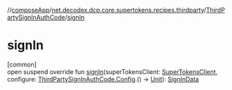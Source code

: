 //[composeApp](../../../index.md)/[net.decodex.dcp.core.supertokens.recipes.thirdparty](../index.md)/[ThirdPartySignInAuthCode](index.md)/[signIn](sign-in.md)

# signIn

[common]\
open suspend override fun [signIn](sign-in.md)(superTokensClient: [SuperTokensClient](../../net.decodex.dcp.core.supertokens/-super-tokens-client/index.md), configure: [ThirdPartySignInAuthCode.Config](-config/index.md).() -&gt; [Unit](https://kotlinlang.org/api/latest/jvm/stdlib/kotlin/-unit/index.html)): [SignInData](../../net.decodex.dcp.core.supertokens.models/-sign-in-data/index.md)
